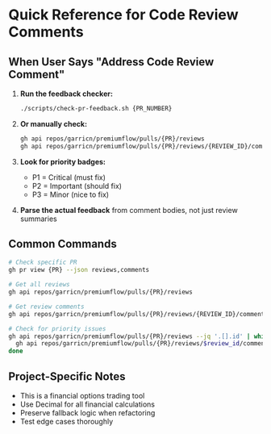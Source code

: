 # Quick Reference for Code Review Comments

## When User Says "Address Code Review Comment"

1. **Run the feedback checker:**

   ```bash
   ./scripts/check-pr-feedback.sh {PR_NUMBER}
   ```

1. **Or manually check:**

   ```bash
   gh api repos/garricn/premiumflow/pulls/{PR}/reviews
   gh api repos/garricn/premiumflow/pulls/{PR}/reviews/{REVIEW_ID}/comments
   ```

1. **Look for priority badges:**

   - P1 = Critical (must fix)
   - P2 = Important (should fix)
   - P3 = Minor (nice to fix)

1. **Parse the actual feedback** from comment bodies, not just review summaries

## Common Commands

```bash
# Check specific PR
gh pr view {PR} --json reviews,comments

# Get all reviews
gh api repos/garricn/premiumflow/pulls/{PR}/reviews

# Get review comments
gh api repos/garricn/premiumflow/pulls/{PR}/reviews/{REVIEW_ID}/comments

# Check for priority issues
gh api repos/garricn/premiumflow/pulls/{PR}/reviews --jq '.[].id' | while read review_id; do
  gh api repos/garricn/premiumflow/pulls/{PR}/reviews/$review_id/comments --jq '.[] | select(.body | contains("P1") or contains("P2") or contains("P3"))'
done
```

## Project-Specific Notes

- This is a financial options trading tool
- Use Decimal for all financial calculations
- Preserve fallback logic when refactoring
- Test edge cases thoroughly
